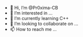 - 👋 Hi, I’m @Pr0xima-CB
- 👀 I’m interested in ...
- 🌱 I’m currently learning C++
- 💞️ I’m looking to collaborate on ...
- 📫 How to reach me ...

<!---
Pr0xima-CB/Pr0xima-CB is a ✨ special ✨ repository because its `README.md` (this file) appears on your GitHub profile.
You can click the Preview link to take a look at your changes.
--->
